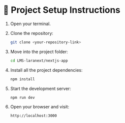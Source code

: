# 🚀 Project Setup Instructions

1. Open your terminal.

2. Clone the repository:

   ```bash
   git clone <your-repository-link>
   ```

3. Move into the project folder:

   ```bash
   cd LMS-laranext/nextjs-app
   ```

4. Install all the project dependencies:

   ```bash
   npm install
   ```

5. Start the development server:

   ```bash
   npm run dev
   ```

6. Open your browser and visit:

   ```
   http://localhost:3000
   ```

